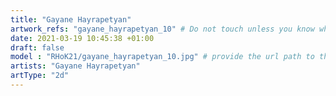 ```yaml
---
title: "Gayane Hayrapetyan"
artwork_refs: "gayane_hayrapetyan_10" # Do not touch unless you know what you are doing
date: 2021-03-19 10:45:38 +01:00
draft: false
model : "RHoK21/gayane_hayrapetyan_10.jpg" # provide the url path to the model
artists: "Gayane Hayrapetyan"
artType: "2d"
---
```

